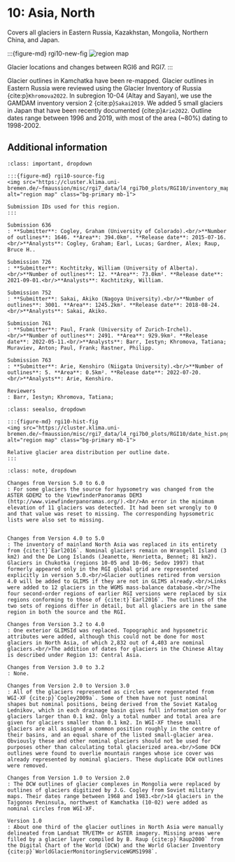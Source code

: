 # 10: Asia, North

Covers all glaciers in Eastern Russia, Kazakhstan, Mongolia, Northern China, and Japan.

:::{figure-md} rgi10-new-fig
<img src="https://cluster.klima.uni-bremen.de/~fmaussion/misc/rgi7_data/l4_rgi7b0_plots/RGI10/isrgi6_map.jpeg" alt="region map" class="bg-primary mb-1">

Glacier locations and changes between RGI6 and RGI7.
:::

Glacier outlines in Kamchatka have been re-mapped. Glacier outlines in Eastern Russia were reviewed using the Glacier Inventory of Russia {cite:p}`Khromova2022`. In subregion 10-04 (Altay and Sayan), we use the GAMDAM inventory version 2 {cite:p}`Sakai2019`. We added 5 small glaciers in Japan that have been recently documented {cite:p}`Arie2022`. Outline dates range between 1996 and 2019, with most of the area (~80%) dating to 1998-2002.   

## Additional information 

```{admonition} Data sources and analysts
:class: important, dropdown

:::{figure-md} rgi10-source-fig
<img src="https://cluster.klima.uni-bremen.de/~fmaussion/misc/rgi7_data/l4_rgi7b0_plots/RGI10/inventory_map.jpeg" alt="region map" class="bg-primary mb-1">

Submission IDs used for this region.
:::

Submission 636
: **Submitter**: Cogley, Graham (University of Colorado).<br/>**Number of outlines**: 1646. **Area**: 394.0km². **Release date**: 2015-07-16.<br/>**Analysts**: Cogley, Graham; Earl, Lucas; Gardner, Alex; Raup, Bruce H..

Submission 726
: **Submitter**: Kochtitzky, William (University of Alberta).<br/>**Number of outlines**: 12. **Area**: 73.0km². **Release date**: 2021-09-01.<br/>**Analysts**: Kochtitzky, William.

Submission 752
: **Submitter**: Sakai, Akiko (Nagoya University).<br/>**Number of outlines**: 3001. **Area**: 1245.2km². **Release date**: 2018-08-24.<br/>**Analysts**: Sakai, Akiko.

Submission 761
: **Submitter**: Paul, Frank (University of Zurich-Irchel).<br/>**Number of outlines**: 2491. **Area**: 929.9km². **Release date**: 2022-05-11.<br/>**Analysts**: Barr, Iestyn; Khromova, Tatiana; Muraviev, Anton; Paul, Frank; Rastner, Philipp.

Submission 763
: **Submitter**: Arie, Kenshiro (Niigata University).<br/>**Number of outlines**: 5. **Area**: 0.5km². **Release date**: 2022-07-20.<br/>**Analysts**: Arie, Kenshiro.

Reviewers
: Barr, Iestyn; Khromova, Tatiana;

```

```{admonition} Outlines date distribution
:class: seealso, dropdown

:::{figure-md} rgi10-hist-fig
<img src="https://cluster.klima.uni-bremen.de/~fmaussion/misc/rgi7_data/l4_rgi7b0_plots/RGI10/date_hist.png" alt="region map" class="bg-primary mb-1">

Relative glacier area distribution per outline date.
:::

```

```{admonition} Version history
:class: note, dropdown

Changes from Version 5.0 to 6.0
: For some glaciers the source for hypsometry was changed from the ASTER GDEM2 to the ViewfinderPanoramas DEM3 (http://www.viewfinderpanoramas.org/).<br/>An error in the minimum elevation of 11 glaciers was detected. It had been set wrongly to 0 and that value was reset to missing. The corresponding hypsometric lists were also set to missing.


Changes from Version 4.0 to 5.0
: The inventory of mainland North Asia was replaced in its entirety from {cite:t}`Earl2016`. Nominal glaciers remain on Wrangell Island (3 km2) and the De Long Islands (Jeanette, Henrietta, Bennet; 81 km2). Glaciers in Chukotka (regions 10-05 and 10-06; Sedov 1997) that formerly appeared only in the RGI global grid are represented explicitly in version 5.0.<br/>Glacier outlines retired from version 4.0 will be added to GLIMS if they are not in GLIMS already.<br/>Links were added to 12 glaciers in the WGMS mass-balance database.<br/>The four second-order regions of earlier RGI versions were replaced by six regions conforming to those of {cite:t}`Earl2016`. The outlines of the two sets of regions differ in detail, but all glaciers are in the same region in both the source and the RGI.

Changes from Version 3.2 to 4.0
: One exterior GLIMSId was replaced. Topographic and hypsometric attributes were added, although this could not be done for most glaciers in North Asia, of which 2,832 out of 4,403 are nominal glaciers.<br/>The addition of dates for glaciers in the Chinese Altay is described under Region 13: Central Asia.

Changes from Version 3.0 to 3.2
: None.

Changes from Version 2.0 to Version 3.0
: All of the glaciers represented as circles were regenerated from WGI-XF {cite:p}`Cogley2009a`. Some of them have not just nominal shapes but nominal positions, being derived from the Soviet Katalog Lednikov, which in each drainage basin gives full information only for glaciers larger than 0.1 km2. Only a total number and total area are given for glaciers smaller than 0.1 km2. In WGI-XF these small glaciers are all assigned a common position roughly in the centre of their basins, and an equal share of the listed small-glacier area. Obviously these and other nominal glaciers should not be used for purposes other than calculating total glacierized area.<br/>Some DCW outlines were found to overlie mountain ranges whose ice cover was already represented by nominal glaciers. These duplicate DCW outlines were removed.

Changes from Version 1.0 to Version 2.0
: The DCW outlines of glacier complexes in Mongolia were replaced by outlines of glaciers digitized by J.G. Cogley from Soviet military maps. Their dates range between 1968 and 1983.<br/>14 glaciers in the Tajgonos Peninsula, northwest of Kamchatka (10-02) were added as nominal circles from WGI-XF.

Version 1.0
: About one third of the glacier outlines in North Asia were manually delineated from Landsat TM/ETM+ or ASTER imagery. Missing areas were filled by a glacier layer compiled by B. Raup {cite:p}`Raup2000` from the Digital Chart of the World (DCW) and the World Glacier Inventory {cite:p}`WorldGlacierMonitoringServiceWGMS1998`.

```